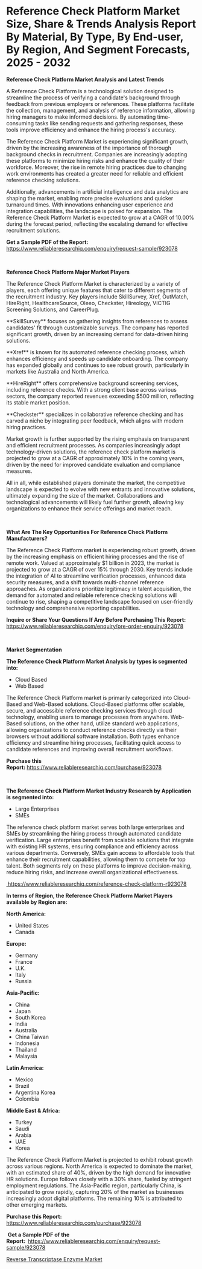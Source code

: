 <p><h1>Reference Check Platform Market Size, Share & Trends Analysis Report By Material, By Type, By End-user, By Region, And Segment Forecasts, 2025 - 2032</h1></p><p><strong>Reference Check Platform Market Analysis and Latest Trends</strong></p>
<p><p>A Reference Check Platform is a technological solution designed to streamline the process of verifying a candidate's background through feedback from previous employers or references. These platforms facilitate the collection, management, and analysis of reference information, allowing hiring managers to make informed decisions. By automating time-consuming tasks like sending requests and gathering responses, these tools improve efficiency and enhance the hiring process's accuracy.</p><p>The Reference Check Platform Market is experiencing significant growth, driven by the increasing awareness of the importance of thorough background checks in recruitment. Companies are increasingly adopting these platforms to minimize hiring risks and enhance the quality of their workforce. Moreover, the rise in remote hiring practices due to changing work environments has created a greater need for reliable and efficient reference checking solutions.</p><p>Additionally, advancements in artificial intelligence and data analytics are shaping the market, enabling more precise evaluations and quicker turnaround times. With innovations enhancing user experience and integration capabilities, the landscape is poised for expansion. The Reference Check Platform Market is expected to grow at a CAGR of 10.00% during the forecast period, reflecting the escalating demand for effective recruitment solutions.</p></p>
<p><strong>Get a Sample PDF of the Report:&nbsp;</strong> <a href="https://www.reliableresearchiq.com/enquiry/request-sample/923078?utm_campaign=3282&utm_medium=2&utm_source=Github&utm_content=ia&utm_term=05032025&utm_id=reference-check-platform">https://www.reliableresearchiq.com/enquiry/request-sample/923078</a></p>
<p>&nbsp;</p>
<p><strong>Reference Check Platform Major Market Players</strong></p>
<p><p>The Reference Check Platform Market is characterized by a variety of players, each offering unique features that cater to different segments of the recruitment industry. Key players include SkillSurvey, Xref, OutMatch, HireRight, HealthcareSource, Oleeo, Checkster, Hireology, VICTIG Screening Solutions, and CareerPlug.</p><p>**SkillSurvey** focuses on gathering insights from references to assess candidates' fit through customizable surveys. The company has reported significant growth, driven by an increasing demand for data-driven hiring solutions. </p><p>**Xref** is known for its automated reference checking process, which enhances efficiency and speeds up candidate onboarding. The company has expanded globally and continues to see robust growth, particularly in markets like Australia and North America.</p><p>**HireRight** offers comprehensive background screening services, including reference checks. With a strong client base across various sectors, the company reported revenues exceeding $500 million, reflecting its stable market position.</p><p>**Checkster** specializes in collaborative reference checking and has carved a niche by integrating peer feedback, which aligns with modern hiring practices.</p><p>Market growth is further supported by the rising emphasis on transparent and efficient recruitment processes. As companies increasingly adopt technology-driven solutions, the reference check platform market is projected to grow at a CAGR of approximately 10% in the coming years, driven by the need for improved candidate evaluation and compliance measures.</p><p>All in all, while established players dominate the market, the competitive landscape is expected to evolve with new entrants and innovative solutions, ultimately expanding the size of the market. Collaborations and technological advancements will likely fuel further growth, allowing key organizations to enhance their service offerings and market reach.</p></p>
<p>&nbsp;</p>
<p><strong>What Are The Key Opportunities For Reference Check Platform Manufacturers?</strong></p>
<p><p>The Reference Check Platform market is experiencing robust growth, driven by the increasing emphasis on efficient hiring processes and the rise of remote work. Valued at approximately $1 billion in 2023, the market is projected to grow at a CAGR of over 15% through 2030. Key trends include the integration of AI to streamline verification processes, enhanced data security measures, and a shift towards multi-channel reference approaches. As organizations prioritize legitimacy in talent acquisition, the demand for automated and reliable reference checking solutions will continue to rise, shaping a competitive landscape focused on user-friendly technology and comprehensive reporting capabilities.</p></p>
<p><strong>Inquire or Share Your Questions If Any Before Purchasing This Report:</strong> <a href="https://www.reliableresearchiq.com/enquiry/pre-order-enquiry/923078?utm_campaign=3282&utm_medium=2&utm_source=Github&utm_content=ia&utm_term=05032025&utm_id=reference-check-platform">https://www.reliableresearchiq.com/enquiry/pre-order-enquiry/923078</a></p>
<p>&nbsp;</p>
<p><strong>Market Segmentation</strong></p>
<p><strong>The Reference Check Platform Market Analysis by types is segmented into:</strong></p>
<p><ul><li>Cloud Based</li><li>Web Based</li></ul></p>
<p><p>The Reference Check Platform market is primarily categorized into Cloud-Based and Web-Based solutions. Cloud-Based platforms offer scalable, secure, and accessible reference checking services through cloud technology, enabling users to manage processes from anywhere. Web-Based solutions, on the other hand, utilize standard web applications, allowing organizations to conduct reference checks directly via their browsers without additional software installation. Both types enhance efficiency and streamline hiring processes, facilitating quick access to candidate references and improving overall recruitment workflows.</p></p>
<p><strong>Purchase this Report:&nbsp;</strong><a href="https://www.reliableresearchiq.com/purchase/923078?utm_campaign=3282&utm_medium=2&utm_source=Github&utm_content=ia&utm_term=05032025&utm_id=reference-check-platform">https://www.reliableresearchiq.com/purchase/923078</a></p>
<p>&nbsp;</p>
<p><strong>The Reference Check Platform Market Industry Research by Application is segmented into:</strong></p>
<p><ul><li>Large Enterprises</li><li>SMEs</li></ul></p>
<p><p>The reference check platform market serves both large enterprises and SMEs by streamlining the hiring process through automated candidate verification. Large enterprises benefit from scalable solutions that integrate with existing HR systems, ensuring compliance and efficiency across various departments. Conversely, SMEs gain access to affordable tools that enhance their recruitment capabilities, allowing them to compete for top talent. Both segments rely on these platforms to improve decision-making, reduce hiring risks, and increase overall organizational effectiveness.</p></p>
<p><a href="https://www.reliableresearchiq.com/reference-check-platform-r923078?utm_campaign=3282&utm_medium=2&utm_source=Github&utm_content=ia&utm_term=05032025&utm_id=reference-check-platform">&nbsp;https://www.reliableresearchiq.com/reference-check-platform-r923078</a></p>
<p><strong>In terms of Region, the Reference Check Platform Market Players available by Region are:</strong></p>
<p>
    <p> <strong> North America: </strong>
        <ul>
            <li>United States</li>
            <li>Canada</li>
        </ul>
        </p> 
    <p> <strong> Europe: </strong>
        <ul>
            <li>Germany</li>
            <li>France</li>
            <li>U.K.</li>
            <li>Italy</li>
            <li>Russia</li>
        </ul>
        </p> 
    <p> <strong> Asia-Pacific: </strong>
        <ul>
            <li>China</li>
            <li>Japan</li>
            <li>South Korea</li>
            <li>India</li>
            <li>Australia</li>
            <li>China Taiwan</li>
            <li>Indonesia</li>
            <li>Thailand</li>
            <li>Malaysia</li>
        </ul>
        </p> 
    <p> <strong> Latin America: </strong>
        <ul>
            <li>Mexico</li>
            <li>Brazil</li>
            <li>Argentina Korea</li>
            <li>Colombia</li>
        </ul>
        </p> 
    <p> <strong> Middle East & Africa: </strong>
        <ul>
            <li>Turkey</li>
            <li>Saudi</li>
            <li>Arabia</li>
            <li>UAE</li>
            <li>Korea</li>
        </ul>
    </p>
    </p>
<p><p>The Reference Check Platform Market is projected to exhibit robust growth across various regions. North America is expected to dominate the market, with an estimated share of 40%, driven by the high demand for innovative HR solutions. Europe follows closely with a 30% share, fueled by stringent employment regulations. The Asia-Pacific region, particularly China, is anticipated to grow rapidly, capturing 20% of the market as businesses increasingly adopt digital platforms. The remaining 10% is attributed to other emerging markets.</p></p>
<p><strong>Purchase this Report: </strong><a href="https://www.reliableresearchiq.com/purchase/923078?utm_campaign=3282&utm_medium=2&utm_source=Github&utm_content=ia&utm_term=05032025&utm_id=reference-check-platform">https://www.reliableresearchiq.com/purchase/923078</a></p>
<p>&nbsp;<strong>Get a Sample PDF of the Report:&nbsp;&nbsp;</strong><a href="https://www.reliableresearchiq.com/enquiry/request-sample/923078?utm_campaign=3282&utm_medium=2&utm_source=Github&utm_content=ia&utm_term=05032025&utm_id=reference-check-platform">https://www.reliableresearchiq.com/enquiry/request-sample/923078</a></p>
<p><strong></strong></p>
<p><p><a href="https://github.com/shewlisapsai/Market-Research-Report-List-1/blob/main/reverse-transcriptase-enzyme-market.md?utm_campaign=3282&utm_medium=2&utm_source=Github&utm_content=ia&utm_term=05032025&utm_id=reference-check-platform">Reverse Transcriptase Enzyme Market</a></p></p>